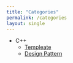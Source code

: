 ```yaml
---
title: "Categories"
permalink: /categories
layout: single
---
```


- C++
    - [Templeate](https://humlim.github.io/categories/cpp_template)
    - [Design Pattern](https://humlim.github.io/categories/cpp_DP)